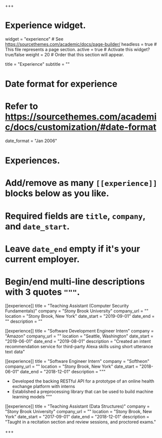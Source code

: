 +++
# Experience widget.
widget = "experience"  # See https://sourcethemes.com/academic/docs/page-builder/
headless = true  # This file represents a page section.
active = true  # Activate this widget? true/false
weight = 20  # Order that this section will appear.

title = "Experience"
subtitle = ""

# Date format for experience
#   Refer to https://sourcethemes.com/academic/docs/customization/#date-format
date_format = "Jan 2006"

# Experiences.
#   Add/remove as many `[[experience]]` blocks below as you like.
#   Required fields are `title`, `company`, and `date_start`.
#   Leave `date_end` empty if it's your current employer.
#   Begin/end multi-line descriptions with 3 quotes `"""`.
[[experience]]
  title = "Teaching Assistant (Computer Security Fundamentals)"
  company = "Stony Brook University"
  company_url = ""
  location = "Stony Brook, New York"
  date_start = "2019-09-01"
  date_end = ""
  description = ""

[[experience]]
  title = "Software Development Engineer Intern"
  company = "Amazon"
  company_url = ""
  location = "Seattle, Washington"
  date_start = "2019-06-01"
  date_end = "2019-08-01"
  description = "Created an intent recommendation service for third-party Alexa skills using short utterance text data"

[[experience]]
  title = "Software Engineer Intern"
  company = "Softheon"
  company_url = ""
  location = "Stony Brook, New York"
  date_start = "2018-06-01"
  date_end = "2018-12-01"
  description = """
  *	Developed the backing RESTful API for a prototype of an online health exchange platform with interns
  *	Established a preprocessing library that can be used to build machine learning models
  """

[[experience]]
  title = "Teaching Assistant (Data Structures)"
  company = "Stony Brook University"
  company_url = ""
  location = "Stony Brook, New York"
  date_start = "2017-09-01"
  date_end = "2018-12-01"
  description = "Taught in a recitation section and review sessions, and proctored exams."

+++
